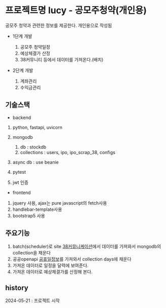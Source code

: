# 프로젝트명 lucy - 공모주청약(개인용)

공모주 청약과 관련한 정보를 제공한다. 개인용으로 작성됨

* 1단계 개발
    1. 공모주 청약일정
    2. 예상체결가 산정
    3. 38커뮤니티 등에서 데이터를 가져온다.(배치)
   
* 2단계 개발
  1. 계좌관리
  2. 수익금관리 

## 기술스택

* backend
1. python, fastapi, uvicorn
2. mongodb
   1. db : stockdb
   2. collections : users, ipo, ipo_scrap_38, configs
   
3. async db : use beanie
4. pytest 
5. jwt 인증


* frontend
1. jquery 사용, ajax는 pure javascript의 fetch사용
2. handlebar-template사용
3. bootstrap5 사용



## 주요기능

1. batch(scheduler)로 site [38커뮤니케이션](https://www.38.co.kr/html/fund/index.htm?o=k)에서 데이터를 가져와서 mongodb의 collection을 채운다
2. 공공openapi [공휴일정보](http://apis.data.go.kr/B090041/openapi/service/SpcdeInfoService/getRestDeInfo)를 가져와서 collection days에 채운다
3. 가져온 데이터로 일정을 달력에 보여준다.
4. 가져온 데이터로 예상체결가를 산정해 본다.


## history

2024-05-21 : 프로젝트 시작

